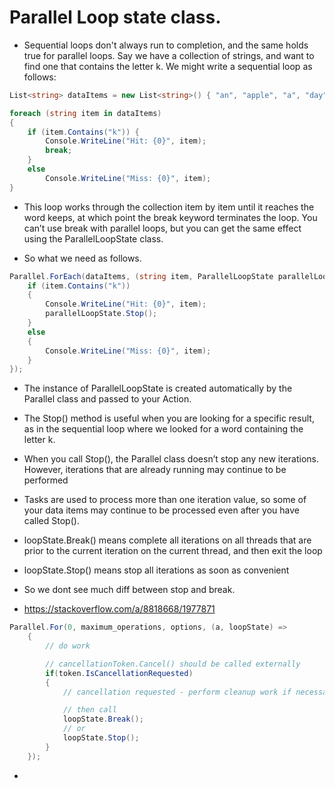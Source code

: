 # Parallel Loop state class. 

- Sequential loops don't always run to completion, and the same holds true for parallel loops. Say we have a collection of strings, and want to find one that contains the letter k. We might write a sequential loop as follows:

```cs
List<string> dataItems = new List<string>() { "an", "apple", "a", "day", "keeps", "the", "doctor", "away" };

foreach (string item in dataItems) 
{
    if (item.Contains("k")) { 
        Console.WriteLine("Hit: {0}", item);
        break;
    } 
    else 
        Console.WriteLine("Miss: {0}", item);    
}
```
- This loop works through the collection item by item until it reaches the word keeps, at which point the break keyword terminates the loop. You can’t use break with parallel loops, but you can get the same effect using the ParallelLoopState class.

- So what we need as follows.

```cs
Parallel.ForEach(dataItems, (string item, ParallelLoopState parallelLoopState) => {
    if (item.Contains("k"))
    {
        Console.WriteLine("Hit: {0}", item);
        parallelLoopState.Stop();
    }
    else
    {
        Console.WriteLine("Miss: {0}", item);
    }
});
```

- The instance of ParallelLoopState is created automatically by the Parallel class and passed to your Action.
- The Stop() method is useful when you are looking for a specific result, as in the sequential loop where we looked for a word containing the letter k. 
- When you call Stop(), the Parallel class doesn’t stop any new iterations. However, iterations that are already running may continue to be performed
- Tasks are used to process more than one iteration value, so some of your data items may continue to be processed even after you have called Stop().

- loopState.Break() means complete all iterations on all threads that are prior to the current iteration on the current thread, and then exit the loop
- loopState.Stop() means stop all iterations as soon as convenient
- So we dont see much diff between stop and break.

- https://stackoverflow.com/a/8818668/1977871

```cs
Parallel.For(0, maximum_operations, options, (a, loopState) =>
    {
        // do work

        // cancellationToken.Cancel() should be called externally
        if(token.IsCancellationRequested)
        {
            // cancellation requested - perform cleanup work if necessary

            // then call
            loopState.Break();
            // or
            loopState.Stop();
        }
    });
```

- 

 

